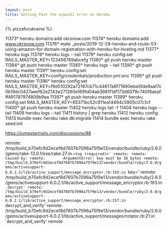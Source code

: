 ```yaml
---
layout: post
title: Getting Past the unpack1 error on Heroku
---
```

{% pizzaforukraine  %}

11373* heroku domains:add okrsnow.com
11374* heroku domains:add www.okrsnow.com
11376* mate _posts/2019-12-29-heroku-and-route-53-using-amazon-for-domain-registration-with-heroku-for-hosting.md
11377* heroku logs
11378* heroku logs --tail
11379* heroku config:set RAILS_MASTER_KEY=123456789abcefg
11380* git push heroku master
11384* git push heroku master
11385* heroku logs --tail
11390* git push heroku master
11391* heroku config:set RAILS_MASTER_KEY=config/credentials/production.yml.enc
11395* git push heroku master
11396* heroku config:set RAILS_MASTER_KEY=f9d510292a72197cb71c44617a6f71690ebe5fde9aaf7c0b19dc0427aeef62e2143e271260e169fd04ab3681f1df173d6079c740f8aeafff491787974809b9aa
11397* git push heroku master
11399* heroku config:set RAILS_MASTER_KEY=65371bc52c911ea14494c5905c07c1cf
11400* git push heroku master
11402  heroku logs tail -f
11404  heroku logs --tail
11409  heroku logs --tail
11411  history | grep heroku
11412  heroku config
11413  bundle exec heroku rake db:migrate
11414  bundle exec heroku rake seed:init

https://jumpstartrails.com/discussions/88


remote:        /tmp/build_b70efc9d2ecef8d7607b7096a75f9e13/vendor/bundle/ruby/2.6.0/gems/rake-13.0.1/exe/rake:27:in `<top (required)>'
remote:
remote:        Caused by:
remote:        ArgumentError: key must be 16 bytes
remote:        /tmp/build_b70efc9d2ecef8d7607b7096a75f9e13/vendor/bundle/ruby/2.6.0/gems/activesupport-6.0.2.1/lib/active_support/message_encryptor.rb:193:in `key='
remote:        /tmp/build_b70efc9d2ecef8d7607b7096a75f9e13/vendor/bundle/ruby/2.6.0/gems/activesupport-6.0.2.1/lib/active_support/message_encryptor.rb:193:in `_decrypt'
remote:        /tmp/build_b70efc9d2ecef8d7607b7096a75f9e13/vendor/bundle/ruby/2.6.0/gems/activesupport-6.0.2.1/lib/active_support/message_encryptor.rb:157:in `decrypt_and_verify'
remote:        /tmp/build_b70efc9d2ecef8d7607b7096a75f9e13/vendor/bundle/ruby/2.6.0/gems/activesupport-6.0.2.1/lib/active_support/messages/rotator.rb:21:in `decrypt_and_verify'
remote